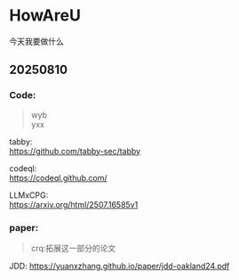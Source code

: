 # HowAreU
今天我要做什么

## 20250810

### Code: 
> wyb  
> yxx

tabby:  
https://github.com/tabby-sec/tabby  

codeql:  
https://codeql.github.com/  

LLMxCPG:  
https://arxiv.org/html/2507.16585v1  
### paper:
> crq:拓展这一部分的论文

JDD: https://yuanxzhang.github.io/paper/jdd-oakland24.pdf  
 


